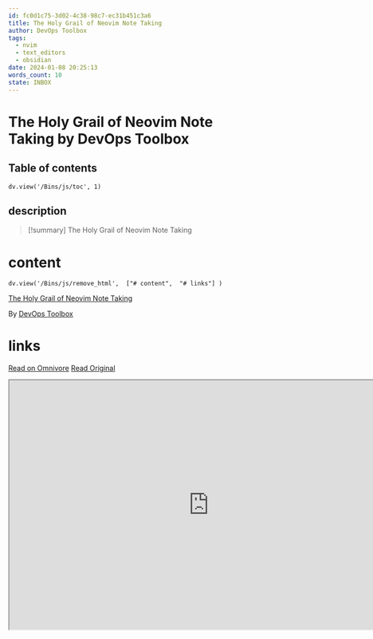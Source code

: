 ```yaml
---
id: fc0d1c75-3d02-4c38-98c7-ec31b451c3a6
title: The Holy Grail of Neovim Note Taking
author: DevOps Toolbox
tags:
  - nvim
  - text_editors
  - obsidian
date: 2024-01-08 20:25:13
words_count: 10
state: INBOX
---
```


# The Holy Grail of Neovim Note Taking by DevOps Toolbox
## Table of contents
```dataviewjs 
dv.view('/Bins/js/toc', 1) 
```


## description
>[!summary] 
> The Holy Grail of Neovim Note Taking


# content
```dataviewjs 
dv.view('/Bins/js/remove_html',  ["# content",  "# links"] ) 
```
[The Holy Grail of Neovim Note Taking](https://www.youtube.com/watch?v=5ht8NYkU9wQ)

By [DevOps Toolbox](https://www.youtube.com/@devopstoolbox)



# links
[Read on Omnivore](https://omnivore.app/me/https-www-youtube-com-watch-v-5-ht-8-n-yk-u-9-w-q-18cea523095)
[Read Original](https://www.youtube.com/watch?v=5ht8NYkU9wQ)

<iframe src="https://www.youtube.com/watch?v=5ht8NYkU9wQ"  width="800" height="500"></iframe>
